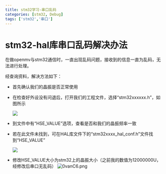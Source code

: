 ```yaml
---
title: stm32学习-串口乱码
categories: [stm32, Debug]
tags: ['stm32','串口']
---
```


# stm32-hal库串口乱码解决办法

在做openmv与stm32通信时，一直出现乱码问题，接收到的信息一直为乱码，无法进行处理。

经查询资料，解决方法如下：

* 首先确认我们的晶振是否正常使用

* 在检查好外设没有问退后，打开我们的工程文件，选择“stm32xxxxxx.h”，如图所示

  ![](https://exp-picture.cdn.bcebos.com/2db6c1b2dc19ce2c6409586a7fdca039121f11aa.jpg?x-bce-process=image%2Fresize%2Cm_lfit%2Cw_500%2Climit_1)

* 到文件中有“HSE_VALUE”选项，查看是否和我们的晶振频率一致

* 若在此文件未找到，可在HAL库文件下的“stm32xxxx_hal_conf.h”文件找到“HSE_VALUE”

  ![](https://exp-picture.cdn.bcebos.com/d2987775f2c4ec99105142b5c3fe1e425c6b07aa.jpg?x-bce-process=image%2Fresize%2Cm_lfit%2Cw_500%2Climit_1)



* 修改HSE_VALUE大小为stm32上的晶振大小（之前我的数值为12000000U，经修改后串口无乱码）
  ![0vanC6.png](https://s1.ax1x.com/2020/10/19/0vanC6.png)